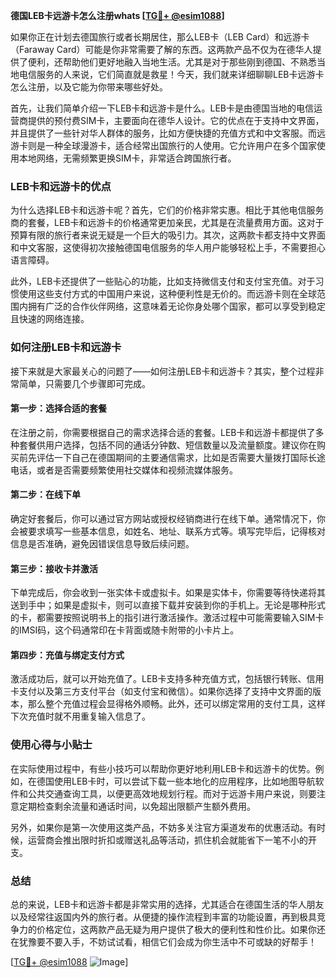 **德国LEB卡远游卡怎么注册whats [[TG💪+ @esim1088](https://t.me/s/esim1088)]**

如果你正在计划去德国旅行或者长期居住，那么LEB卡（LEB Card）和远游卡（Faraway Card）可能是你非常需要了解的东西。这两款产品不仅为在德华人提供了便利，还帮助他们更好地融入当地生活。尤其是对于那些刚到德国、不熟悉当地电信服务的人来说，它们简直就是救星！今天，我们就来详细聊聊LEB卡远游卡怎么注册，以及它能为你带来哪些好处。

首先，让我们简单介绍一下LEB卡和远游卡是什么。LEB卡是由德国当地的电信运营商提供的预付费SIM卡，主要面向在德华人设计。它的优点在于支持中文界面，并且提供了一些针对华人群体的服务，比如方便快捷的充值方式和中文客服。而远游卡则是一种全球漫游卡，适合经常出国旅行的人使用。它允许用户在多个国家使用本地网络，无需频繁更换SIM卡，非常适合跨国旅行者。

### **LEB卡和远游卡的优点**

为什么选择LEB卡和远游卡呢？首先，它们的价格非常实惠。相比于其他电信服务商的套餐，LEB卡和远游卡的价格通常更加亲民，尤其是在流量费用方面。这对于预算有限的旅行者来说无疑是一个巨大的吸引力。其次，这两款卡都支持中文界面和中文客服，这使得初次接触德国电信服务的华人用户能够轻松上手，不需要担心语言障碍。

此外，LEB卡还提供了一些贴心的功能，比如支持微信支付和支付宝充值。对于习惯使用这些支付方式的中国用户来说，这种便利性是无价的。而远游卡则在全球范围内拥有广泛的合作伙伴网络，这意味着无论你身处哪个国家，都可以享受到稳定且快速的网络连接。

### **如何注册LEB卡和远游卡**

接下来就是大家最关心的问题了——如何注册LEB卡和远游卡？其实，整个过程非常简单，只需要几个步骤即可完成。

#### **第一步：选择合适的套餐**
在注册之前，你需要根据自己的需求选择合适的套餐。LEB卡和远游卡都提供了多种套餐供用户选择，包括不同的通话分钟数、短信数量以及流量额度。建议你在购买前先评估一下自己在德国期间的主要通信需求，比如是否需要大量拨打国际长途电话，或者是否需要频繁使用社交媒体和视频流媒体服务。

#### **第二步：在线下单**
确定好套餐后，你可以通过官方网站或授权经销商进行在线下单。通常情况下，你会被要求填写一些基本信息，如姓名、地址、联系方式等。填写完毕后，记得核对信息是否准确，避免因错误信息导致后续问题。

#### **第三步：接收卡并激活**
下单完成后，你会收到一张实体卡或虚拟卡。如果是实体卡，你需要等待快递将其送到手中；如果是虚拟卡，则可以直接下载并安装到你的手机上。无论是哪种形式的卡，都需要按照说明书上的指引进行激活操作。激活过程中可能需要输入SIM卡的IMSI码，这个码通常印在卡背面或随卡附带的小卡片上。

#### **第四步：充值与绑定支付方式**
激活成功后，就可以开始充值了。LEB卡支持多种充值方式，包括银行转账、信用卡支付以及第三方支付平台（如支付宝和微信）。如果你选择了支持中文界面的版本，那么整个充值过程会显得格外顺畅。此外，还可以绑定常用的支付工具，这样下次充值时就不用重复输入信息了。

### **使用心得与小贴士**

在实际使用过程中，有些小技巧可以帮助你更好地利用LEB卡和远游卡的优势。例如，在德国使用LEB卡时，可以尝试下载一些本地化的应用程序，比如地图导航软件和公共交通查询工具，以便更高效地规划行程。而对于远游卡用户来说，则要注意定期检查剩余流量和通话时间，以免超出限额产生额外费用。

另外，如果你是第一次使用这类产品，不妨多关注官方渠道发布的优惠活动。有时候，运营商会推出限时折扣或赠送礼品等活动，抓住机会就能省下一笔不小的开支。

### **总结**

总的来说，LEB卡和远游卡都是非常实用的选择，尤其适合在德国生活的华人朋友以及经常往返国内外的旅行者。从便捷的操作流程到丰富的功能设置，再到极具竞争力的价格定位，这两款产品无疑为用户提供了极大的便利性和性价比。如果你还在犹豫要不要入手，不妨试试看，相信它们会成为你生活中不可或缺的好帮手！

[[TG💪+ @esim1088](https://t.me/s/esim1088) ![Image](https://i.postimg.cc/4NQfJmqS/Snipaste-2025-05-13-00-14-12.png)]